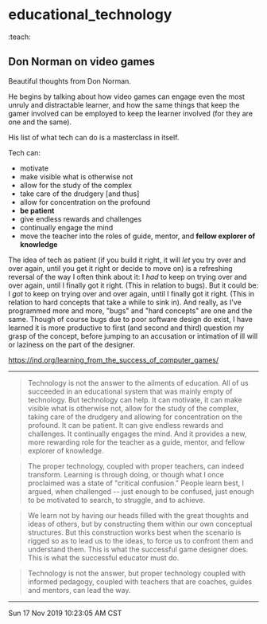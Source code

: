 # educational_technology
:teach:

## Don Norman on video games

Beautiful thoughts from Don Norman.

He begins by talking about how video games can engage
even the most unruly and distractable learner,
and how the same things that keep the gamer involved
can be employed to keep the learner involved
(for they are one and the same).

His list of what tech can do is a masterclass in itself.

Tech can:
- motivate
- make visible what is otherwise not
- allow for the study of the complex
- take care of the drudgery [and thus]
- allow for concentration on the profound
- **be patient**
- give endless rewards and challenges
- continually engage the mind
- move the teacher into the roles of guide, mentor, and **fellow explorer of knowledge**

The idea of tech as patient
(if you build it right,
it will *let* you try over and over again,
until you get it right or decide to move on)
is a refreshing reversal of the way I often think about it:
I *had* to keep on trying over and over again,
until I finally got it right. (This in relation to bugs).
But it could be:
I *got* to keep on trying over and over again, until I finally got it right.
(This in relation to hard concepts that take a while to sink in).
And really, as I've programmed more and more, "bugs" and "hard concepts" are one and the same.
Though of course bugs due to poor software design do exist,
I have learned it is more productive to first (and second and third)
question my grasp of the concept, before jumping to an accusation or
intimation of ill will or laziness on the part of the designer.


https://jnd.org/learning_from_the_success_of_computer_games/

---

> Technology is not the answer to the ailments of education. All of us succeeded in an educational system that was mainly empty of technology. But technology can help. It can motivate, it can make visible what is otherwise not, allow for the study of the complex, taking care of the drudgery and allowing for concentration on the profound. It can be patient. It can give endless rewards and challenges. It continually engages the mind. And it provides a new, more rewarding role for the teacher as a guide, mentor, and fellow explorer of knowledge.

> The proper technology, coupled with proper teachers, can indeed transform. Learning is through doing, or though what I once proclaimed was a state of "critical confusion." People learn best, I argued, when challenged -- just enough to be confused, just enough to be motivated to search, to struggle, and to achieve.

> We learn not by having our heads filled with the great thoughts and ideas of others, but by constructing them within our own conceptual structures. But this construction works best when the scenario is rigged so as to lead us to the ideas, to force us to confront them and understand them. This is what the successful game designer does. This is what the successful educator must do.

> Technology is not the answer, but proper technology coupled with informed pedagogy, coupled with teachers that are coaches, guides and mentors, can lead the way.

---
Sun 17 Nov 2019 10:23:05 AM CST
